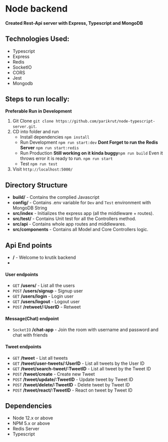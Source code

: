 # Node backend

#### Created Rest-Api server with Express, Typescript and MongoDB

## Technologies Used:
- Typescript
- Express
- Redis
- SocketIO
- CORS
- Jest
- Mongodb

## Steps to run locally: 
**Preferable Run in Development**

1. Git Clone `git clone https://github.com/parikrut/node-typescript-server.git`.
2. CD into folder and run
    - Install dependencies `npm install`
    - Run Development `npm run start:dev` **Dont Forget to run the Redis Server** `npm run start:redis`
    - Run Production **Still working on it kinda buggy**`npm run build` Even it throws error it is ready to run. `npm run start`
    - Test `npm run test`
3. Visit `http://localhost:5000/`

## Directory Structure 
- **build/** - Contains the complied Javascript
- **config/** - Contains .env variable for `Dev` and `Test` environment with MongoDB String
- **src/index** - Initializes the express app (all the middleware + routes).
- **src/__test__/** - Contains Unit test for all the Controllers method.
- **src/api** - Contains whole app routes and middlewares.
- **src/components** - Contains all Model and Core Controllers logic.

## Api End points
- **/** - Welcome to krutik backend
- 
#### User endpoints
- `GET` **/users/** - List all the users
- `POST` **/users/signup** - Signup user
- `GET` **/users/login** - Login user
- `GET` **/users/logout** - Logout user
- `POST` **/retweet/:UserID** - Retweet

#### Message(Chat) endpoint
- `SocketIO` **/chat-app** - Join the room with username and password and chat with friends

#### Tweet endpoints
- `GET` **/tweet** - List all tweets
- `GET` **/tweet/user-tweets/:UserID** - List all tweets by the User ID
- `GET` **/tweet/search-tweet/:TweetID** - List all tweet by the Tweet ID
- `POST` **/tweet/create** - Create new Tweet
- `POST` **/tweet/update/:TweetID** - Update tweet by Tweet ID
- `POST` **/tweet/delete/:TweetID** - Delete tweet by Tweet ID
- `POST` **/tweet/react/:TweetID** - React on tweet by Tweet ID


## Dependencies

- Node 12.x or above
- NPM 5.x or above
- Redis Server
- Typescript

